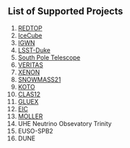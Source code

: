 ## List of Supported Projects

1. [REDTOP](Redtop.md)
2. [IceCube](icecube.md)
3. [IGWN](ligo.md)
4. [LSST-Duke](lsst.md)
6. [South Pole Telescope](spt.md)
7. [VERITAS](veritas.md)
8. [XENON](xenon.md)
9. [SNOWMASS21](snowmass.md)
9. [KOTO](koto.md)
10. [CLAS12](clas12.md)
11. [GLUEX](gluex.md)
12. [EIC](eic.md)
13. [MOLLER](moller.md)
14. UHE Neutrino Obsevatory Trinity
15. EUSO-SPB2
16. DUNE
